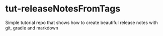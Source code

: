 tut-releaseNotesFromTags
========================

Simple tutorial repo that shows how to create beautiful release notes with git, gradle and markdown
